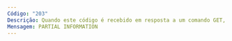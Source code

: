 ```yaml
---
Código: "203"
Descrição: Quando este código é recebido em resposta a um comando GET, isto indica que a resposta não está completa
Mensagem: PARTIAL INFORMATION
---
```

